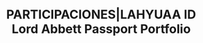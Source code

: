 ---
layout: asset
title: PARTICIPACIONES|LAHYUAA ID Lord Abbett Passport Portfolio
isin: IE00BJ7BPP85
---